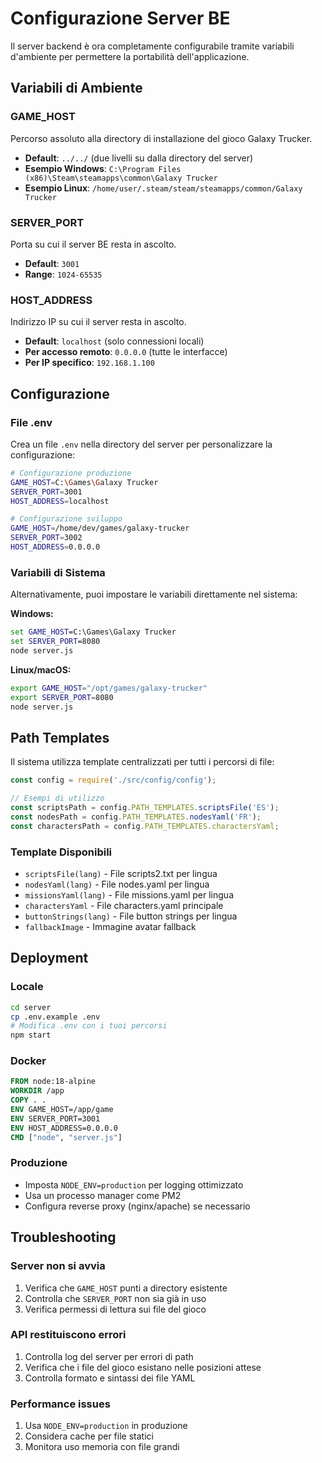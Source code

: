 # Configurazione Server BE

Il server backend è ora completamente configurabile tramite variabili d'ambiente per permettere la portabilità dell'applicazione.

## Variabili di Ambiente

### GAME_HOST
Percorso assoluto alla directory di installazione del gioco Galaxy Trucker.

- **Default**: `../../` (due livelli su dalla directory del server)
- **Esempio Windows**: `C:\Program Files (x86)\Steam\steamapps\common\Galaxy Trucker`
- **Esempio Linux**: `/home/user/.steam/steam/steamapps/common/Galaxy Trucker`

### SERVER_PORT
Porta su cui il server BE resta in ascolto.

- **Default**: `3001`
- **Range**: `1024-65535`

### HOST_ADDRESS
Indirizzo IP su cui il server resta in ascolto.

- **Default**: `localhost` (solo connessioni locali)
- **Per accesso remoto**: `0.0.0.0` (tutte le interfacce)
- **Per IP specifico**: `192.168.1.100`

## Configurazione

### File .env
Crea un file `.env` nella directory del server per personalizzare la configurazione:

```bash
# Configurazione produzione
GAME_HOST=C:\Games\Galaxy Trucker
SERVER_PORT=3001
HOST_ADDRESS=localhost

# Configurazione sviluppo
GAME_HOST=/home/dev/games/galaxy-trucker
SERVER_PORT=3002
HOST_ADDRESS=0.0.0.0
```

### Variabili di Sistema
Alternativamente, puoi impostare le variabili direttamente nel sistema:

**Windows:**
```cmd
set GAME_HOST=C:\Games\Galaxy Trucker
set SERVER_PORT=8080
node server.js
```

**Linux/macOS:**
```bash
export GAME_HOST="/opt/games/galaxy-trucker"
export SERVER_PORT=8080
node server.js
```

## Path Templates

Il sistema utilizza template centralizzati per tutti i percorsi di file:

```javascript
const config = require('./src/config/config');

// Esempi di utilizzo
const scriptsPath = config.PATH_TEMPLATES.scriptsFile('ES');
const nodesPath = config.PATH_TEMPLATES.nodesYaml('FR');
const charactersPath = config.PATH_TEMPLATES.charactersYaml;
```

### Template Disponibili

- `scriptsFile(lang)` - File scripts2.txt per lingua
- `nodesYaml(lang)` - File nodes.yaml per lingua
- `missionsYaml(lang)` - File missions.yaml per lingua
- `charactersYaml` - File characters.yaml principale
- `buttonStrings(lang)` - File button strings per lingua
- `fallbackImage` - Immagine avatar fallback

## Deployment

### Locale
```bash
cd server
cp .env.example .env
# Modifica .env con i tuoi percorsi
npm start
```

### Docker
```dockerfile
FROM node:18-alpine
WORKDIR /app
COPY . .
ENV GAME_HOST=/app/game
ENV SERVER_PORT=3001
ENV HOST_ADDRESS=0.0.0.0
CMD ["node", "server.js"]
```

### Produzione
- Imposta `NODE_ENV=production` per logging ottimizzato
- Usa un processo manager come PM2
- Configura reverse proxy (nginx/apache) se necessario

## Troubleshooting

### Server non si avvia
1. Verifica che `GAME_HOST` punti a directory esistente
2. Controlla che `SERVER_PORT` non sia già in uso
3. Verifica permessi di lettura sui file del gioco

### API restituiscono errori
1. Controlla log del server per errori di path
2. Verifica che i file del gioco esistano nelle posizioni attese
4. Controlla formato e sintassi dei file YAML

### Performance issues
1. Usa `NODE_ENV=production` in produzione
2. Considera cache per file statici
3. Monitora uso memoria con file grandi